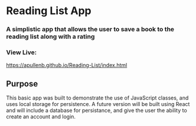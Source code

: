 # Reading List App
### A simplistic app that allows the user to save a book to the reading list along with a rating

### View Live: 
https://apullenb.github.io/Reading-List/index.html

## Purpose
This basic app was built to demonstrate the use of JavaScript classes, and uses local storage for persistence. A future version will be built using React and will include a database for persistance, and give the user the ability to create an account and login. 

